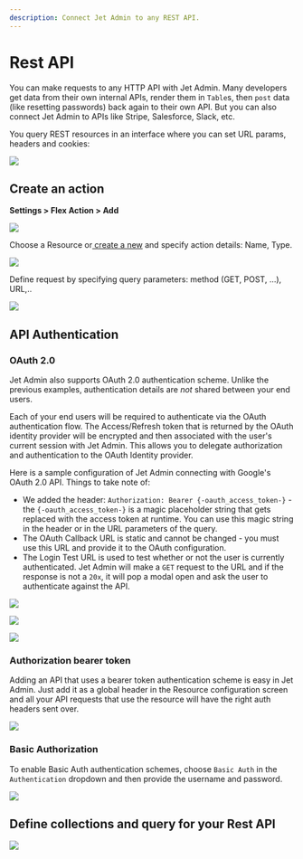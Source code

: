 ```yaml
---
description: Connect Jet Admin to any REST API.
---
```


# Rest API

You can make requests to any HTTP API with Jet Admin. Many developers get data from their own internal APIs, render them in `Table`s, then `post` data \(like resetting passwords\) back again to their own API. But you can also connect Jet Admin to APIs like Stripe, Salesforce, Slack, etc.

You query REST resources in an interface where you can set URL params, headers and cookies:

![](../../.gitbook/assets/rest-api.png)



## Create an action

**Settings &gt; Flex Action &gt; Add** 

![](../../.gitbook/assets/screen-shot-2020-02-28-at-9.17.06-am.png)

Choose a Resource or[ create a new](./) and specify action details: Name, Type. 

![](../../.gitbook/assets/screen-shot-2020-02-28-at-9.17.23-am%20%281%29.png)

Define request by specifying query parameters: method \(GET, POST, ...\), URL,..

![](../../.gitbook/assets/screen-shot-2020-02-28-at-9.17.35-am.png)

## API Authentication

### OAuth 2.0

Jet Admin also supports OAuth 2.0 authentication scheme. Unlike the previous examples, authentication details are _not_ shared between your end users.

Each of your end users will be required to authenticate via the OAuth authentication flow. The Access/Refresh token that is returned by the OAuth identity provider will be encrypted and then associated with the user's current session with Jet Admin. This allows you to delegate authorization and authentication to the OAuth Identity provider.

Here is a sample configuration of Jet Admin connecting with Google's OAuth 2.0 API. Things to take note of:

* We added the header: `Authorization: Bearer {-oauth_access_token-}` - the `{-oauth_access_token-}`  is a magic placeholder string that gets replaced with the access token at runtime. You can use this magic string in the header or in the URL parameters of the query.
* The OAuth Callback URL is static and cannot be changed - you must use this URL and provide it to the OAuth configuration.
* The Login Test URL is used to test whether or not the user is currently authenticated. Jet Admin will make a `GET` request to the URL and if the response is not a `20x`, it will pop a modal open and ask the user to authenticate against the API.

![](../../.gitbook/assets/screen-shot-2020-02-27-at-10.41.47-am.png)

![](../../.gitbook/assets/screen-shot-2020-02-27-at-10.42.54-am.png)

![](../../.gitbook/assets/screen-shot-2020-03-04-at-5.31.41-pm.png)

### 

### Authorization bearer token

Adding an API that uses a bearer token authentication scheme is easy in Jet Admin. Just add it as a global header in the Resource configuration screen and all your API requests that use the resource will have the right auth headers sent over.

![](../../.gitbook/assets/screen-shot-2020-03-04-at-1.17.32-am.png)

### Basic Authorization

To enable Basic Auth authentication schemes, choose `Basic Auth` in the `Authentication` dropdown and then provide the username and password.

![](../../.gitbook/assets/screen-shot-2020-03-04-at-1.14.59-am.png)



## Define collections and query for your Rest API

![](../../.gitbook/assets/screen-shot-2020-02-27-at-10.53.18-am.png)



